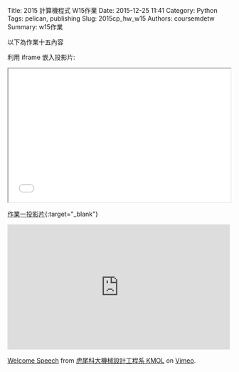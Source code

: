 Title: 2015 計算機程式 W15作業
Date: 2015-12-25 11:41
Category: Python
Tags: pelican, publishing
Slug: 2015cp_hw_w15
Authors: coursemdetw
Summary: w15作業

以下為作業十五內容

利用 iframe 嵌入投影片:

<iframe src="40423145_cp_w15_p.html" width="500" height="300"></iframe>

[作業一投影片](40423145_cp_w15_p.html){:target="_blank"}

<iframe src="https://player.vimeo.com/video/137724068" width="500" height="281" frameborder="0" webkitallowfullscreen mozallowfullscreen allowfullscreen></iframe> <p><a href="https://vimeo.com/137724068">Welcome Speech</a> from <a href="https://vimeo.com/user24079973">虎尾科大機械設計工程系 KMOL</a> on <a href="https://vimeo.com">Vimeo</a>.</p>
